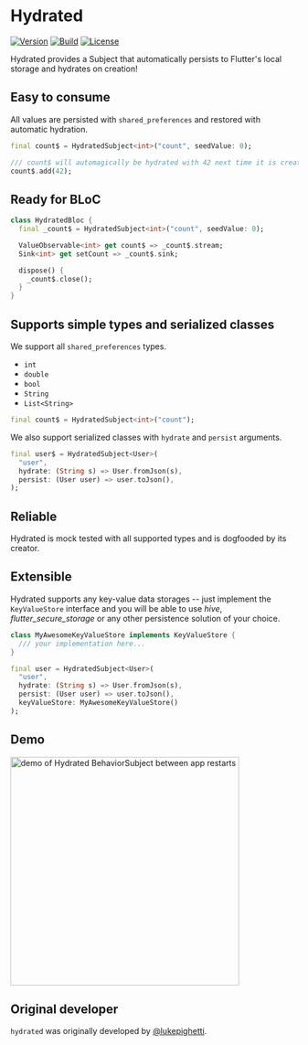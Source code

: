 # Hydrated

[![Version](https://img.shields.io/pub/v/hydrated)](https://pub.dev/packages/hydrated)
[![Build](https://img.shields.io/github/workflow/status/lukepighetti/hydrated/Flutter)](https://github.com/lukepighetti/hydrated/actions?query=Flutter)
[![License](https://img.shields.io/github/license/lukepighetti/hydrated)](https://opensource.org/licenses/MIT)

Hydrated provides a Subject that automatically persists to Flutter's local storage and hydrates on creation!


## Easy to consume

All values are persisted with `shared_preferences` and restored with automatic hydration.

```dart
final count$ = HydratedSubject<int>("count", seedValue: 0);

/// count$ will automagically be hydrated with 42 next time it is created
count$.add(42);
```

## Ready for BLoC

```dart
class HydratedBloc {
  final _count$ = HydratedSubject<int>("count", seedValue: 0);

  ValueObservable<int> get count$ => _count$.stream;
  Sink<int> get setCount => _count$.sink;

  dispose() {
    _count$.close();
  }
}
```

## Supports simple types and serialized classes

We support all `shared_preferences` types.

- `int`
- `double`
- `bool`
- `String`
- `List<String>`

```dart
final count$ = HydratedSubject<int>("count");
```

We also support serialized classes with `hydrate` and `persist` arguments.

```dart
final user$ = HydratedSubject<User>(
  "user",
  hydrate: (String s) => User.fromJson(s),
  persist: (User user) => user.toJson(),
);
```

## Reliable

Hydrated is mock tested with all supported types and is dogfooded by its creator.

## Extensible

Hydrated supports any key-value data storages -- just implement the `KeyValueStore` interface
and you will be able to use *hive*, *flutter_secure_storage* or any other persistence solution of your choice.

```dart
class MyAwesomeKeyValueStore implements KeyValueStore {
  /// your implementation here...
}

final user = HydratedSubject<User>(
  "user",
  hydrate: (String s) => User.fromJson(s),
  persist: (User user) => user.toJson(),
  keyValueStore: MyAwesomeKeyValueStore()
);
```

## Demo

<img alt="demo of Hydrated BehaviorSubject between app restarts" src="https://raw.githubusercontent.com/lukepighetti/hydrated/master/doc/hydrated.gif" width="400">

## Original developer

`hydrated` was originally developed by [@lukepighetti](https://github.com/lukepighetti).
